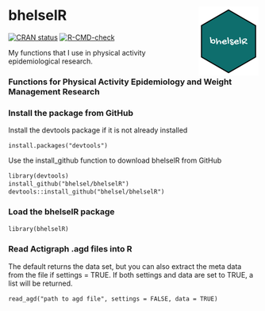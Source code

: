 # bhelselR <img src="man/figures/logo.png" align="right" height="139" />
<!-- badges: start -->
[![CRAN status](https://www.r-pkg.org/badges/version/bhelselR)](https://CRAN.R-project.org/package=bhelselR)
[![R-CMD-check](https://github.com/bhelsel/bhelselR/actions/workflows/R-CMD-check.yaml/badge.svg)](https://github.com/bhelsel/bhelselR/actions/workflows/R-CMD-check.yaml)
<!-- badges: end -->
My functions that I use in physical activity epidemiological research.

### Functions for Physical Activity Epidemiology and Weight Management Research

### Install the package from GitHub

Install the devtools package if it is not already installed

```
install.packages("devtools")
```

Use the install_github function to download bhelselR from GitHub

```
library(devtools)
install_github("bhelsel/bhelselR")
devtools::install_github("bhelsel/bhelselR")
```

### Load the bhelselR package

```
library(bhelselR)
```

### Read Actigraph .agd files into R

The default returns the data set, but you can also extract the meta data from
the file if settings = TRUE. If both settings and data are set to TRUE, a
list will be returned.

```
read_agd("path to agd file", settings = FALSE, data = TRUE)

```
